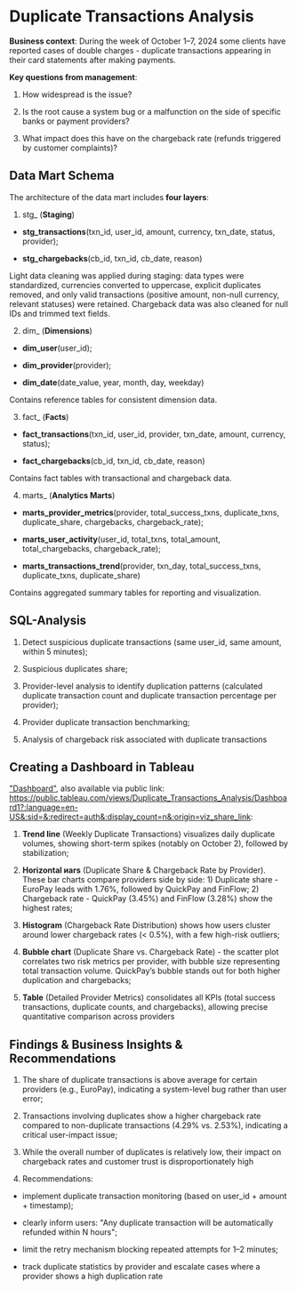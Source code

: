 # Duplicate Transactions Analysis

**Business context**: During the week of October 1–7, 2024 some clients have reported cases of double charges - duplicate transactions appearing in their card statements after making payments.

**Key questions from management**:

1) How widespread is the issue?

2) Is the root cause a system bug or a malfunction on the side of specific banks or payment providers?

3) What impact does this have on the chargeback rate (refunds triggered by customer complaints)?

## Data Mart Schema

The architecture of the data mart includes **four layers**:

1. stg_ (**Staging**)

- **stg_transactions**(txn_id, user_id, amount, currency, txn_date, status, provider);

- **stg_chargebacks**(cb_id, txn_id, cb_date, reason)

Light data cleaning was applied during staging: data types were standardized, currencies converted to uppercase, explicit duplicates removed, and only valid transactions (positive amount, non-null currency, relevant statuses) were retained. Chargeback data was also cleaned for null IDs and trimmed text fields.

2. dim_ (**Dimensions**)

- **dim_user**(user_id);

- **dim_provider**(provider);

- **dim_date**(date_value, year, month, day, weekday)

Contains reference tables for consistent dimension data.

3. fact_ (**Facts**)

- **fact_transactions**(txn_id, user_id, provider, txn_date, amount, currency, status);

- **fact_chargebacks**(cb_id, txn_id, cb_date, reason)

Contains fact tables with transactional and chargeback data.

4. marts_ (**Analytics Marts**)

- **marts_provider_metrics**(provider, total_success_txns, duplicate_txns, duplicate_share, chargebacks, chargeback_rate);

- **marts_user_activity**(user_id, total_txns, total_amount, total_chargebacks, chargeback_rate);

- **marts_transactions_trend**(provider, txn_day, total_success_txns, duplicate_txns, duplicate_share)

Contains aggregated summary tables for reporting and visualization.

## SQL-Analysis

1) Detect suspicious duplicate transactions (same user_id, same amount, within 5 minutes);

2) Suspicious duplicates share;

3) Provider-level analysis to identify duplication patterns (calculated duplicate transaction count and duplicate transaction percentage per provider);

4) Provider duplicate transaction benchmarking;

5) Analysis of chargeback risk associated with duplicate transactions

## Creating a Dashboard in Tableau 

["Dashboard"](tableau/dashboard.pdf), also available via public link: https://public.tableau.com/views/Duplicate_Transactions_Analysis/Dashboard1?:language=en-US&:sid=&:redirect=auth&:display_count=n&:origin=viz_share_link:

1) **Trend line** (Weekly Duplicate Transactions) visualizes daily duplicate volumes, showing short-term spikes (notably on October 2), followed by stabilization;

2) **Horizontal иars** (Duplicate Share & Chargeback Rate by Provider). These bar charts compare providers side by side: 1) Duplicate share - EuroPay leads with 1.76%, followed by QuickPay and FinFlow; 2) Chargeback rate - QuickPay (3.45%) and FinFlow (3.28%) show the highest rates;

3) **Histogram** (Chargeback Rate Distribution) shows how users cluster around lower chargeback rates (< 0.5%), with a few high-risk outliers;

4) **Bubble chart** (Duplicate Share vs. Chargeback Rate) - the scatter plot correlates two risk metrics per provider, with bubble size representing total transaction volume. QuickPay’s bubble stands out for both higher duplication and chargebacks;

5) **Table** (Detailed Provider Metrics) consolidates all KPIs (total success transactions, duplicate counts, and chargebacks), allowing precise quantitative comparison across providers

## Findings & Business Insights & Recommendations

1) The share of duplicate transactions is above average for certain providers (e.g., EuroPay), indicating a system-level bug rather than user error;

2) Transactions involving duplicates show a higher chargeback rate compared to non-duplicate transactions (4.29% vs. 2.53%), indicating a critical user-impact issue;

3) While the overall number of duplicates is relatively low, their impact on chargeback rates and customer trust is disproportionately high

4) Recommendations:

- implement duplicate transaction monitoring (based on user_id + amount + timestamp);

- clearly inform users: "Any duplicate transaction will be automatically refunded within N hours";

- limit the retry mechanism blocking repeated attempts for 1–2 minutes;

- track duplicate statistics by provider and escalate cases where a provider shows a high duplication rate
